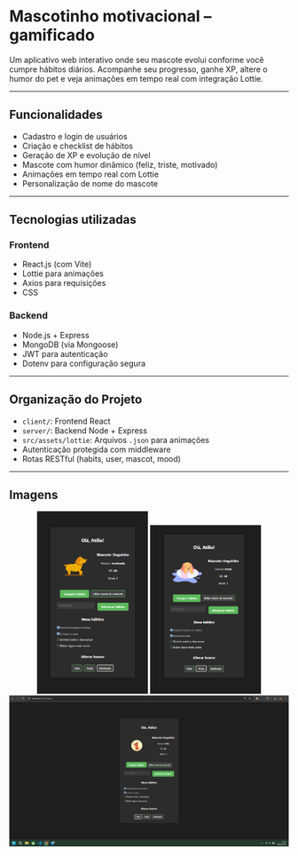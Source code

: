 # Mascotinho motivacional – gamificado

Um aplicativo web interativo onde seu mascote evolui conforme você cumpre hábitos diários. Acompanhe seu progresso, ganhe XP, altere o humor do pet e veja animações em tempo real com integração Lottie.

---

## Funcionalidades

- Cadastro e login de usuários
- Criação e checklist de hábitos
- Geração de XP e evolução de nível
- Mascote com humor dinâmico (feliz, triste, motivado)
- Animações em tempo real com Lottie
- Personalização de nome do mascote

---

## Tecnologias utilizadas

### **Frontend**
- React.js (com Vite)
- Lottie para animações
- Axios para requisições
- CSS

### **Backend**
- Node.js + Express
- MongoDB (via Mongoose)
- JWT para autenticação
- Dotenv para configuração segura

---

## Organização do Projeto

- `client/`: Frontend React
- `server/`: Backend Node + Express
- `src/assets/lottie`: Arquivos `.json` para animações
- Autenticação protegida com middleware
- Rotas RESTful (habits, user, mascot, mood)

---

## Imagens

<div align="center">

<tr>
<td align="center">
  <img src="https://raw.githubusercontent.com/karimoreira/habbitpet/master/client/src/assets/screenshots/motivadodog.png" width="200" />
</td>
<td align="center">
  <img src="https://raw.githubusercontent.com/karimoreira/habbitpet/master/client/src/assets/screenshots/triste.png" width="200" />
</td>
</tr>

<br />

<img src="https://raw.githubusercontent.com/karimoreira/habbitpet/master/client/src/assets/screenshots/mascote.png" width="700" />

</div>



